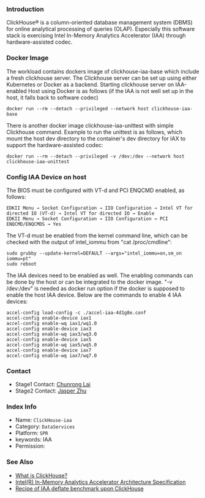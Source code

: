 ### Introduction

ClickHouse® is a column-oriented database management system (DBMS) for online analytical processing of queries (OLAP). Especially this software stack is exercising Intel In-Memory Analytics Accelerator (IAA) through hardware-assisted codec.  

### Docker Image

The workload contains dockers image of clickhouse-iaa-base which include a fresh clickhouse server.  The Clickhouse server can be set up using either Kubernetes or Docker as a backend. Starting clickhouse server on IAA-enabled Host using Docker is as follows (if the IAA is not well set up in the host, it falls back to software codec)
```
docker run --rm --detach --privileged --network host clickhouse-iaa-base
```
There is another docker image clickhouse-iaa-unittest with simple Clickhouse command. Example to run the unittest is as follows, which mount the host dev directory to the container's dev directory for IAX to support the hardware-assisted codec:
```
docker run --rm --detach --privileged -v /dev:/dev --network host clickhouse-iaa-unittest
```

### Config IAA Device on host

The BIOS must be configured with VT-d and PCI ENQCMD enabled, as follows:
```
EDKII Menu → Socket Configuration → IIO Configuration → Intel VT for directed IO (VT-d) → Intel VT for directed IO → Enable
EDKII Menu → Socket Configuration → IIO Configuration → PCI ENQCMD/ENQCMDS → Yes
```
The VT-d must be enabled from the kernel command line, which can be checked with the output of intel_iommu from "cat /proc/cmdline": 
```
sudo grubby --update-kernel=DEFAULT --args="intel_iommu=on,sm_on iommu=pt"
sudo reboot
```
The IAA devices need to be enabled as well. The enabling commands can be done by the host or can be integrated to the docker image. "-v /dev:/dev" is needed as docker run option if the docker is supposed to enable the host IAA device. Below are the commands to enable 4 IAA devices:
```
accel-config load-config -c ./accel-iaa-4d1g8e.conf
accel-config enable-device iax1
accel-config enable-wq iax1/wq1.0
accel-config enable-device iax3
accel-config enable-wq iax3/wq3.0
accel-config enable-device iax5
accel-config enable-wq iax5/wq5.0
accel-config enable-device iax7
accel-config enable-wq iax7/wq7.0
```

### Contact
  
- Stage1 Contact: [Chunrong Lai](mailto:chunrong.lai@intel.com)
- Stage2 Contact: [Jasper Zhu](mailto:jasper.zhu@intel.com)

### Index Info

- Name: `ClickHouse-iaa`
- Category: `DataServices`
- Platform: `SPR`
- keywords:  IAA
- Permission:
  
### See Also 

- [What is ClickHouse?](https://clickhouse.com/docs/en/intro)
- [Intel(R) In-Memory Analytics Accelerator Architecture Specification](https://cdrdv2-public.intel.com/721858/350295-iaa-specification.pdf)
- [Recipe of IAA deflate benchmark upon ClickHouse](https://github.com/intel-innersource/applications.databases.thirdparty.clickhouse-hero/blob/ck2112_iaa_dev/benchmark/iaadeflate/benchmark_recipe_ssb.md)

